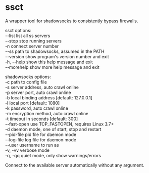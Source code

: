 # ssct
A wrapper tool for shadowsocks to consistently bypass firewalls.

ssct options:  
  --list             list all ss servers  
  --stop             stop running servers  
  -n <num>           connect server number  
  --ss <ss>          path to shadowsocks, assumed in the PATH  
  --version          show program's version number and exit  
  -h, --help         show this help message and exit  
  --morehelp         show more help message and exit  

shadowsocks options:  
  -c <config>        path to config file  
  -s <addr>          server address, auto crawl online  
  -p <port>          server port, auto crawl online  
  -b <addr>          local binding address [default: 127.0.0.1]  
  -l <port>          local port [default: 1080]  
  -k <password>      password, auto crawl online  
  -m <method>        encryption method, auto crawl online  
  -t <timeout>       timeout in seconds [default: 300]  
  --fast-open        use TCP_FASTOPEN, requires Linux 3.7+  
  -d <daemon>        daemon mode, one of start, stop and restart  
  --pid-file <file>  pid file for daemon mode  
  --log-file <file>  log file for daemon mode  
  --user <user>      username to run as  
  -v, -vv            verbose mode  
  -q, -qq            quiet mode, only show warnings/errors  

Connect to the available server automatically without any argument.
